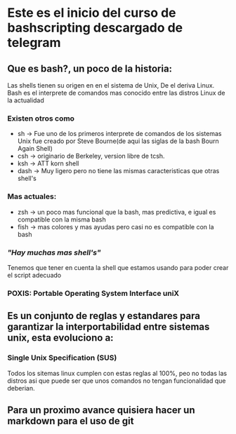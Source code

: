 # Este es el inicio del curso de bashscripting descargado de telegram
## Que es bash?, un poco de la historia:
Las shells tienen su origen en en el sistema de Unix, De el deriva Linux.
Bash es el interprete de comandos mas conocido entre las distros Linux de la actualidad
### **Existen otros como**
* sh -> Fue uno de los primeros interprete de comandos de los sistemas Unix fue creado por Steve Bourne(de aqui las siglas de la bash Bourn Again Shell)
* csh -> originario de Berkeley, version libre de tcsh.
* ksh -> ATT korn shell
* dash -> Muy ligero pero no tiene las mismas caracteristicas que otras shell's
### **Mas actuales:**
* zsh -> un poco mas funcional que la bash, mas predictiva, e igual es compatible con la misma bash
* fish -> mas colores y mas ayudas pero casi no es compatible con la bash
### *"Hay muchas mas shell's"*
Tenemos que tener en cuenta la shell que estamos usando para poder crear el script adecuado  

### **POXIS: Portable Operating System Interface uniX**
## Es un conjunto de reglas y estandares para garantizar la interportabilidad entre sistemas unix, esta evoluciono a:
### **Single Unix Specification (SUS)**
Todos los sitemas linux cumplen con estas reglas al 100%, peo no todas las distros asi que puede ser que unos comandos no tengan funcionalidad que deberian.

## Para un proximo avance quisiera hacer un markdown para el uso de git
